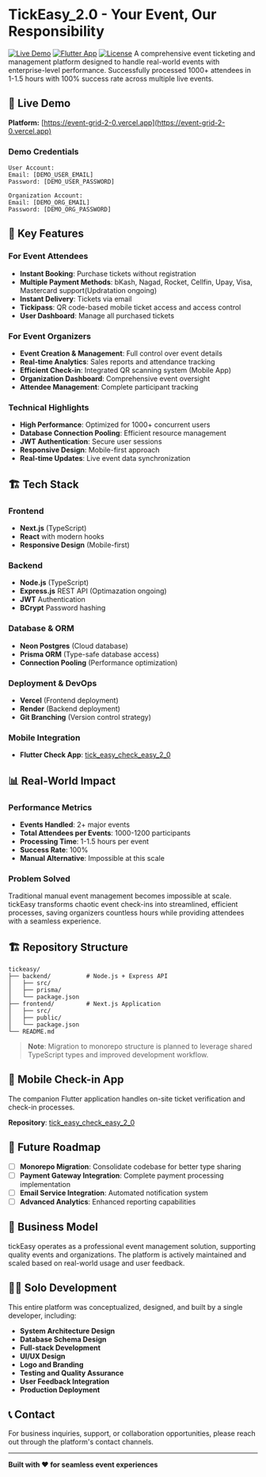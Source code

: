 # TickEasy_2.0 - Your Event, Our Responsibility

[![Live Demo](https://img.shields.io/badge/Live-Demo-brightgreen)](https://event-grid-2-0.vercel.app)
[![Flutter App](https://img.shields.io/badge/Flutter-Check%20App-blue)](https://github.com/minhaj47/tick_easy_check_easy_2_0)
[![License](https://img.shields.io/badge/License-Proprietary-red.svg)]()
A comprehensive event ticketing and management platform designed to handle real-world events with enterprise-level performance. Successfully processed 1000+ attendees in 1-1.5 hours with 100% success rate across multiple live events.

## 🌟 Live Demo

**Platform:** [https://event-grid-2-0.vercel.app](https://event-grid-2-0.vercel.app)

### Demo Credentials
```
User Account:
Email: [DEMO_USER_EMAIL]
Password: [DEMO_USER_PASSWORD]

Organization Account:
Email: [DEMO_ORG_EMAIL]
Password: [DEMO_ORG_PASSWORD]
```

## 🚀 Key Features

### For Event Attendees
- **Instant Booking**: Purchase tickets without registration
- **Multiple Payment Methods**: bKash, Nagad, Rocket, Cellfin, Upay, Visa, Mastercard support(Updratation ongoing)
- **Instant Delivery**: Tickets via email
- **Tickipass**: QR code-based mobile ticket access and access control
- **User Dashboard**: Manage all purchased tickets

### For Event Organizers
- **Event Creation & Management**: Full control over event details
- **Real-time Analytics**: Sales reports and attendance tracking
- **Efficient Check-in**: Integrated QR scanning system (Mobile App)
- **Organization Dashboard**: Comprehensive event oversight
- **Attendee Management**: Complete participant tracking

### Technical Highlights
- **High Performance**: Optimized for 1000+ concurrent users
- **Database Connection Pooling**: Efficient resource management
- **JWT Authentication**: Secure user sessions
- **Responsive Design**: Mobile-first approach
- **Real-time Updates**: Live event data synchronization

## 🏗️ Tech Stack

### Frontend
- **Next.js** (TypeScript)
- **React** with modern hooks
- **Responsive Design** (Mobile-first)

### Backend
- **Node.js** (TypeScript)
- **Express.js** REST API (Optimazation ongoing) 
- **JWT** Authentication
- **BCrypt** Password hashing

### Database & ORM
- **Neon Postgres** (Cloud database)
- **Prisma ORM** (Type-safe database access)
- **Connection Pooling** (Performance optimization)

### Deployment & DevOps
- **Vercel** (Frontend deployment)
- **Render** (Backend deployment)
- **Git Branching** (Version control strategy)

### Mobile Integration
- **Flutter Check App**: [tick_easy_check_easy_2_0](https://github.com/minhaj47/tick_easy_check_easy_2_0)

## 📊 Real-World Impact

### Performance Metrics
- **Events Handled**: 2+ major events
- **Total Attendees per Events**: 1000-1200 participants
- **Processing Time**: 1-1.5 hours per event
- **Success Rate**: 100%
- **Manual Alternative**: Impossible at this scale

### Problem Solved
Traditional manual event management becomes impossible at scale. tickEasy transforms chaotic event check-ins into streamlined, efficient processes, saving organizers countless hours while providing attendees with a seamless experience.

## 🏗️ Repository Structure

```
tickeasy/
├── backend/          # Node.js + Express API
│   ├── src/
│   ├── prisma/
│   └── package.json
├── frontend/         # Next.js Application
│   ├── src/
│   ├── public/
│   └── package.json
└── README.md
```

> **Note**: Migration to monorepo structure is planned to leverage shared TypeScript types and improved development workflow.

## 📱 Mobile Check-in App

The companion Flutter application handles on-site ticket verification and check-in processes.

**Repository**: [tick_easy_check_easy_2_0](https://github.com/minhaj47/tick_easy_check_easy_2_0)

## 🚀 Future Roadmap

- [ ] **Monorepo Migration**: Consolidate codebase for better type sharing
- [ ] **Payment Gateway Integration**: Complete payment processing implementation
- [ ] **Email Service Integration**: Automated notification system
- [ ] **Advanced Analytics**: Enhanced reporting capabilities

## 🎯 Business Model

tickEasy operates as a professional event management solution, supporting quality events and organizations. The platform is actively maintained and scaled based on real-world usage and user feedback.

## 👨‍💻 Solo Development

This entire platform was conceptualized, designed, and built by a single developer, including:
- **System Architecture Design**
- **Database Schema Design**
- **Full-stack Development**
- **UI/UX Design**
- **Logo and Branding**
- **Testing and Quality Assurance**
- **User Feedback Integration**
- **Production Deployment**

## 📞 Contact

For business inquiries, support, or collaboration opportunities, please reach out through the platform's contact channels.

---

**Built with ❤️ for seamless event experiences**

